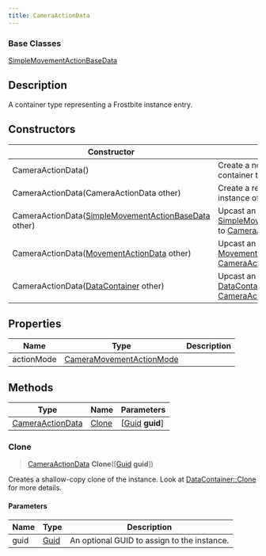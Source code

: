 ```yaml
---
title: CameraActionData
---
```

### Base Classes

[SimpleMovementActionBaseData](/vext/ref/fb/simplemovementactionbasedata/)

## Description

A container type representing a Frostbite instance entry.

## Constructors

| Constructor                                                                          | Description                                                                                                                      |
| ------------------------------------------------------------------------------------ | -------------------------------------------------------------------------------------------------------------------------------- |
| CameraActionData()                                                                   | Create a new instance of this container type.                                                                                    |
| CameraActionData(CameraActionData other)                                             | Create a reference copy of an instance of the same type.                                                                         |
| CameraActionData([SimpleMovementActionBaseData](/vext/ref/fb/simplemovementactionbasedata/) other) | Upcast an instance of type [SimpleMovementActionBaseData](/vext/ref/fb/simplemovementactionbasedata/) to [CameraActionData](/vext/ref/fb/cameraactiondata/). |
| CameraActionData([MovementActionData](/vext/ref/fb/movementactiondata/) other)                     | Upcast an instance of type [MovementActionData](/vext/ref/fb/movementactiondata/) to [CameraActionData](/vext/ref/fb/cameraactiondata/).                     |
| CameraActionData([DataContainer](/vext/ref/shared/class/datacontainer) other)          | Upcast an instance of type [DataContainer](/vext/ref/shared/class/datacontainer) to [CameraActionData](/vext/ref/fb/cameraactiondata/).          |

## Properties

| Name       | Type                                                 | Description |
| ---------- | ---------------------------------------------------- | ----------- |
| actionMode | [CameraMovementActionMode](/vext/ref/fb/cameramovementactionmode/) |             |

## Methods

| Type                                 | Name            | Parameters                                     |
| ------------------------------------ | --------------- | ---------------------------------------------- |
| [CameraActionData](/vext/ref/fb/cameraactiondata/) | [Clone](#clone) | \[[Guid](/vext/ref/shared/class/guid) **guid**\] |

### Clone

> [CameraActionData](/vext/ref/fb/cameraactiondata/) **Clone**(\[[Guid](/vext/ref/shared/class/guid) **guid**\])

Creates a shallow-copy clone of the instance. Look at [DataContainer::Clone](/vext/ref/shared/class/datacontainer#clone) for more details.

#### Parameters

| Name | Type         | Description                                 |
| ---- | ------------ | ------------------------------------------- |
| guid | [Guid](/vext/ref/shared/class/guid/) | An optional GUID to assign to the instance. |
